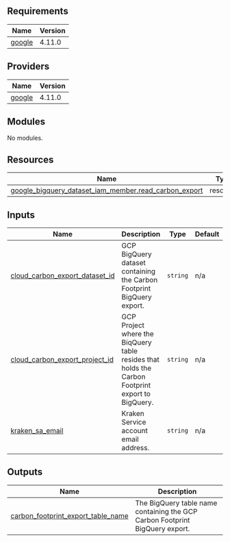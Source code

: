 <!-- BEGIN_TF_DOCS -->
## Requirements

| Name | Version |
|------|---------|
| <a name="requirement_google"></a> [google](#requirement\_google) | 4.11.0 |

## Providers

| Name | Version |
|------|---------|
| <a name="provider_google"></a> [google](#provider\_google) | 4.11.0 |

## Modules

No modules.

## Resources

| Name | Type |
|------|------|
| [google_bigquery_dataset_iam_member.read_carbon_export](https://registry.terraform.io/providers/hashicorp/google/4.11.0/docs/resources/bigquery_dataset_iam_member) | resource |

## Inputs

| Name | Description | Type | Default | Required |
|------|-------------|------|---------|:--------:|
| <a name="input_cloud_carbon_export_dataset_id"></a> [cloud\_carbon\_export\_dataset\_id](#input\_cloud\_carbon\_export\_dataset\_id) | GCP BigQuery dataset containing the Carbon Footprint BigQuery export. | `string` | n/a | yes |
| <a name="input_cloud_carbon_export_project_id"></a> [cloud\_carbon\_export\_project\_id](#input\_cloud\_carbon\_export\_project\_id) | GCP Project where the BiqQuery table resides that holds the Carbon Footprint export to BigQuery. | `string` | n/a | yes |
| <a name="input_kraken_sa_email"></a> [kraken\_sa\_email](#input\_kraken\_sa\_email) | Kraken Service account email address. | `string` | n/a | yes |

## Outputs

| Name | Description |
|------|-------------|
| <a name="output_carbon_footprint_export_table_name"></a> [carbon\_footprint\_export\_table\_name](#output\_carbon\_footprint\_export\_table\_name) | The BigQuery table name containing the GCP Carbon Footprint BigQuery export. |
<!-- END_TF_DOCS -->